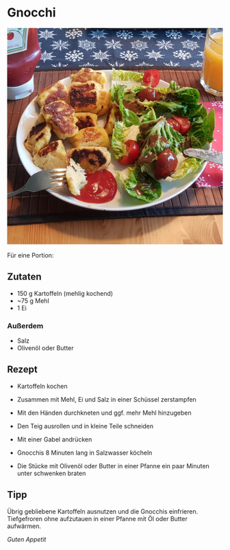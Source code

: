 # Gnocchi

![img](imgs/Gnocchi.jpg)

Für eine Portion:

## Zutaten
- 150 g Kartoffeln (mehlig kochend)
- ~75 g Mehl
- 1 Ei

### Außerdem
- Salz
- Olivenöl oder Butter

## Rezept
- Kartoffeln kochen

- Zusammen mit Mehl, Ei und Salz in einer Schüssel zerstampfen

- Mit den Händen durchkneten und ggf. mehr Mehl hinzugeben

- Den Teig ausrollen und in kleine Teile schneiden

- Mit einer Gabel andrücken

- Gnocchis 8 Minuten lang in Salzwasser köcheln

- Die Stücke mit Olivenöl oder Butter in einer Pfanne ein paar Minuten unter schwenken braten

## Tipp
Übrig gebliebene Kartoffeln ausnutzen und die Gnocchis einfrieren. 
Tiefgefroren ohne aufzutauen in einer Pfanne mit Öl oder Butter aufwärmen.

*Guten Appetit*
